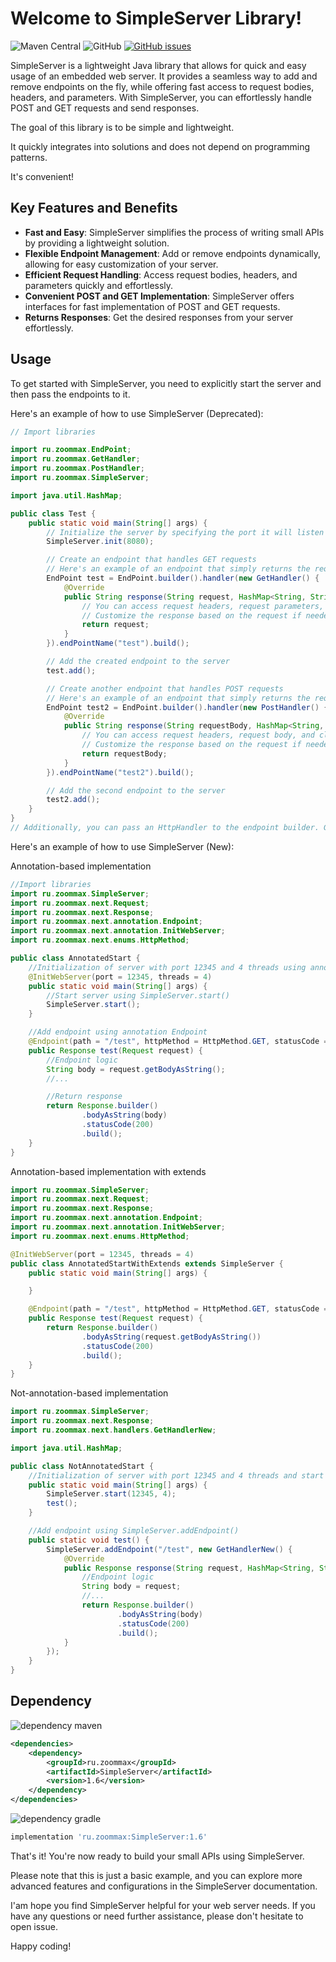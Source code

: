 # Welcome to SimpleServer Library!

![Maven Central](https://img.shields.io/maven-central/v/ru.zoommax/SimpleServer?style=plastic)
![GitHub](https://img.shields.io/github/license/ZooMMaX/SimpleServer?style=plastic)
[![GitHub issues](https://img.shields.io/github/issues/ZooMMaX/SimpleServer?style=plastic)](https://github.com/ZooMMaX/SimpleServer/issues)

SimpleServer is a lightweight Java library that allows for quick and easy usage of an embedded web server. It provides a seamless way to add and remove endpoints on the fly, while offering fast access to request bodies, headers, and parameters. With SimpleServer, you can effortlessly handle POST and GET requests and send responses.

The goal of this library is to be simple and lightweight.

It quickly integrates into solutions and does not depend on programming patterns.

It's convenient!

## Key Features and Benefits

- **Fast and Easy**: SimpleServer simplifies the process of writing small APIs by providing a lightweight solution.
- **Flexible Endpoint Management**: Add or remove endpoints dynamically, allowing for easy customization of your server.
- **Efficient Request Handling**: Access request bodies, headers, and parameters quickly and effortlessly.
- **Convenient POST and GET Implementation**: SimpleServer offers interfaces for fast implementation of POST and GET requests.
- **Returns Responses**: Get the desired responses from your server effortlessly.

## Usage

To get started with SimpleServer, you need to explicitly start the server and then pass the endpoints to it.

Here's an example of how to use SimpleServer (Deprecated):

```java
// Import libraries

import ru.zoommax.EndPoint;
import ru.zoommax.GetHandler;
import ru.zoommax.PostHandler;
import ru.zoommax.SimpleServer;

import java.util.HashMap;

public class Test {
    public static void main(String[] args) {
        // Initialize the server by specifying the port it will listen on
        SimpleServer.init(8080);

        // Create an endpoint that handles GET requests
        // Here's an example of an endpoint that simply returns the request it received
        EndPoint test = EndPoint.builder().handler(new GetHandler() {
            @Override
            public String response(String request, HashMap<String, String> requestHeaders, HashMap<String, String> requestParams, String clientIp) {
                // You can access request headers, request parameters, and client IP address here
                // Customize the response based on the request if needed
                return request;
            }
        }).endPointName("test").build();

        // Add the created endpoint to the server
        test.add();

        // Create another endpoint that handles POST requests
        // Here's an example of an endpoint that simply returns the request body it received
        EndPoint test2 = EndPoint.builder().handler(new PostHandler() {
            @Override
            public String response(String requestBody, HashMap<String, String> requestHeaders, String clientIp) {
                // You can access request headers, request body, and client IP address here
                // Customize the response based on the request if needed
                return requestBody;
            }
        }).endPointName("test2").build();

        // Add the second endpoint to the server
        test2.add();
    }
}
// Additionally, you can pass an HttpHandler to the endpoint builder. GetHandler and PostHandler inherit from HttpHandler.
```

Here's an example of how to use SimpleServer (New):

Annotation-based implementation

```java
//Import libraries
import ru.zoommax.SimpleServer;
import ru.zoommax.next.Request;
import ru.zoommax.next.Response;
import ru.zoommax.next.annotation.Endpoint;
import ru.zoommax.next.annotation.InitWebServer;
import ru.zoommax.next.enums.HttpMethod;

public class AnnotatedStart {
    //Initialization of server with port 12345 and 4 threads using annotation InitWebServer
    @InitWebServer(port = 12345, threads = 4)
    public static void main(String[] args) {
        //Start server using SimpleServer.start()
        SimpleServer.start();
    }

    //Add endpoint using annotation Endpoint
    @Endpoint(path = "/test", httpMethod = HttpMethod.GET, statusCode = 200, filterContentLength = -1)
    public Response test(Request request) {
        //Endpoint logic
        String body = request.getBodyAsString();
        //...

        //Return response
        return Response.builder()
                .bodyAsString(body)
                .statusCode(200)
                .build();
    }
}
```

Annotation-based implementation with extends

```java
import ru.zoommax.SimpleServer;
import ru.zoommax.next.Request;
import ru.zoommax.next.Response;
import ru.zoommax.next.annotation.Endpoint;
import ru.zoommax.next.annotation.InitWebServer;
import ru.zoommax.next.enums.HttpMethod;

@InitWebServer(port = 12345, threads = 4)
public class AnnotatedStartWithExtends extends SimpleServer {
    public static void main(String[] args) {

    }

    @Endpoint(path = "/test", httpMethod = HttpMethod.GET, statusCode = 200, filterContentLength = -1)
    public Response test(Request request) {
        return Response.builder()
                .bodyAsString(request.getBodyAsString())
                .statusCode(200)
                .build();
    }
}
```

Not-annotation-based implementation

```java
import ru.zoommax.SimpleServer;
import ru.zoommax.next.Response;
import ru.zoommax.next.handlers.GetHandlerNew;

import java.util.HashMap;

public class NotAnnotatedStart {
    //Initialization of server with port 12345 and 4 threads and start it
    public static void main(String[] args) {
        SimpleServer.start(12345, 4);
        test();
    }

    //Add endpoint using SimpleServer.addEndpoint()
    public static void test() {
        SimpleServer.addEndpoint("/test", new GetHandlerNew() {
            @Override
            public Response response(String request, HashMap<String, String> requestHeaders, HashMap<String, String> requestParams, String clientIp) {
                //Endpoint logic
                String body = request;
                //...
                return Response.builder()
                        .bodyAsString(body)
                        .statusCode(200)
                        .build();
            }
        });
    }
}
```

## Dependency

![dependency maven](https://img.shields.io/badge/DEPENDENCY-Maven-C71A36?style=plastic&logo=apachemaven)
```xml
<dependencies>
    <dependency>
        <groupId>ru.zoommax</groupId>
        <artifactId>SimpleServer</artifactId>
        <version>1.6</version>
    </dependency>
</dependencies>
```

![dependency gradle](https://img.shields.io/badge/DEPENDENCY-Gradle-02303A?style=plastic&logo=gradle)
```groovy
implementation 'ru.zoommax:SimpleServer:1.6'
```

That's it! You're now ready to build your small APIs using SimpleServer.

Please note that this is just a basic example, and you can explore more advanced features and configurations in the SimpleServer documentation.

I'am hope you find SimpleServer helpful for your web server needs. If you have any questions or need further assistance, please don't hesitate to open issue.

Happy coding!

